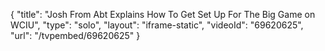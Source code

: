 {
    "title": "Josh From Abt Explains How To Get Set Up For The Big Game on WCIU",
    "type": "solo",
    "layout": "iframe-static",
    "videoId": "69620625",
    "url": "\/tvpembed\/69620625"
}